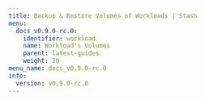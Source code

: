 ```yaml
---
title: Backup & Restore Volumes of Workloads | Stash
menu:
  docs_v0.9.0-rc.0:
    identifier: workload
    name: Workload's Volumes
    parent: latest-guides
    weight: 20
menu_name: docs_v0.9.0-rc.0
info:
  version: v0.9.0-rc.0
---
```


